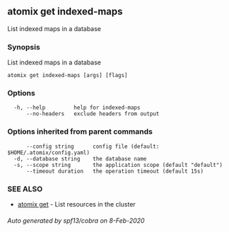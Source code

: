 ## atomix get indexed-maps

List indexed maps in a database

### Synopsis

List indexed maps in a database

```
atomix get indexed-maps [args] [flags]
```

### Options

```
  -h, --help         help for indexed-maps
      --no-headers   exclude headers from output
```

### Options inherited from parent commands

```
      --config string      config file (default: $HOME/.atomix/config.yaml)
  -d, --database string    the database name
  -s, --scope string       the application scope (default "default")
      --timeout duration   the operation timeout (default 15s)
```

### SEE ALSO

* [atomix get](atomix_get.md)	 - List resources in the cluster

###### Auto generated by spf13/cobra on 8-Feb-2020
